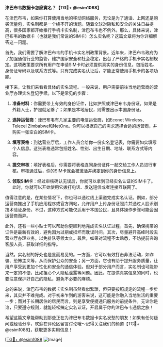 **津巴布韦数据卡怎麽實名？【TG💪+ @esim1088】**

在津巴布韦，如果你打算使用当地的移动网络服务，无论是为了通话、上网还是购买流量包，实名制都是一个绕不开的话题。随着全球对隐私和安全的关注日益提高，很多国家都开始推行手机卡实名制，津巴布韦也不例外。那么，具体来说，津巴布韦的数据卡（也就是我们常说的SIM卡）怎么实名呢？这篇文章将为你详细解答这一问题。

首先，我们需要了解津巴布韦的手机卡实名制政策背景。近年来，津巴布韦政府为了加强通信行业的监管，维护国家安全和社会稳定，出台了严格的手机卡实名制规定。这项政策要求所有用户在申请SIM卡时必须提供真实的身份信息，包括姓名、身份证号码以及联系方式等。只有完成实名认证后，才能正常使用手机卡的各项功能。

接下来，让我们来看看具体的实名流程。一般来说，用户需要前往当地运营商的营业厅办理实名登记手续。以下是常见的步骤：

1. **准备材料**：你需要带上有效的身份证件，比如护照或津巴布韦身份证。如果是外籍人士，护照就足够了；如果是本地居民，则需要出示本国身份证。

2. **选择运营商**：津巴布韦有几家主要的电信运营商，如Econet Wireless、Telecel Zimbabwe和NetOne。你可以根据自己的需求选择合适的运营商，并购买一张空白的SIM卡。

3. **填写表格**：到达营业厅后，工作人员会给你一份实名登记表，你需要如实填写个人信息。这张表格通常包括姓名、性别、出生日期、地址、联系方式等内容。

4. **提交审核**：填好表格后，你需要将表格连同身份证件一起交给工作人员进行审核。审核通过后，你的SIM卡就会被激活并绑定到你的身份信息上。

5. **领取SIM卡**：经过审核确认无误后，你就可以拿到已经实名认证的SIM卡了。此时，你就可以开始使用它拨打电话、发送短信或者连接互联网了。

值得注意的是，在某些情况下，你也可以通过线上渠道完成实名认证。例如，部分运营商推出了手机应用程序或官方网站，允许用户上传身份证照片并通过人脸识别技术验证身份。不过，这种方式可能仅适用于本国公民，且具体操作步骤可能会因运营商而异。

此外，还有一些小贴士可以帮助你更顺利地完成实名认证过程。首先，确保携带的证件是最新有效的，避免因为过期或损坏而耽误时间。其次，尽量避开高峰时段去营业厅办理业务，以免排队等候太久。最后，如果对流程不太熟悉，不妨提前咨询客服人员，获取详细的指导。

当然，实名制的好处也是显而易见的。一方面，它可以有效打击非法活动，如诈骗、恐怖主义等，从而保护公众的安全；另一方面，它也有助于提升服务质量，让用户享受到更加个性化和安全的通信体验。但对于部分用户而言，实名制也可能带来一定的不便，比如担心个人隐私泄露等问题。因此，在提供真实信息的同时，也要注意保护好自己的隐私，避免不必要的麻烦。

总的来说，津巴布韦的数据卡实名制虽然看似繁琐，但只要按照规定的流程一步步来，其实并不难完成。对于初来乍到的游客来说，这可能是你融入当地生活的重要一步；而对于长期居住的居民而言，则是享受便捷通讯服务的前提条件。无论你是谁，只要遵守规则，就能轻松搞定实名认证，开启属于你的津巴布韦通信之旅！

希望这篇文章能帮助到那些正在为津巴布韦数据卡实名发愁的朋友！如果有任何疑问或经验分享，欢迎在评论区留言讨论哦～记得关注我们的频道【TG💪+ @esim1088】，获取更多实用信息！

[[TG💪+ @esim1088](https://t.me/s/esim1088) ![Image](https://i.postimg.cc/4NQfJmqS/Snipaste-2025-05-13-00-14-12.png)]